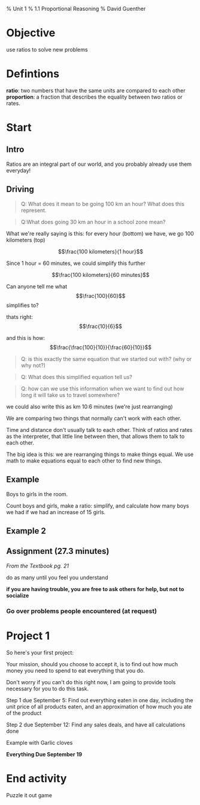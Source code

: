 % Unit 1
% 1.1 Proportional Reasoning
% David Guenther

# Objective

use ratios to solve new problems

# Defintions

**ratio**: two numbers that have the same units are compared to each other
**proportion**: a fraction that describes the equality between two ratios or rates.

# Start

## Intro

Ratios are an integral part of our world, and you probably already use them everyday!

## Driving

> Q: What does it mean to be going 100 km an hour? What does this represent.

> Q:What does going 30 km an hour in a school zone mean?

What we're really saying is this: for every hour (bottom) we have, we go 100 kilometers (top)

$$\frac{100 kilometers}{1 hour}$$

Since 1 hour =  60 minutes, we could simplify this further

$$\frac{100 kilometers}{60 minutes}$$

Can anyone tell me what $$\frac{100}{60}$$ simplifies to?

thats right: $$\frac{10}{6}$$

and this is how: $$\frac{\frac{100}{10}}{\frac{60}{10}}$$

>Q: is this exactly the same equation that we started out with? (why or why not?)

>Q: What does this simplified equation tell us?

>Q: how can we use this information when we want to find out how long it will take us to travel somewhere?

we could also write this as km 10:6 minutes (we're just rearranging)

We are comparing two things that normally can't work with each other.

Time and distance don't usually talk to each other. Think of ratios and rates as the interpreter, that little line between then, that allows them to talk to each other.

The big idea is this: we are rearranging things to make things equal. We use math to make equations equal to each other to find new things.

## Example

Boys to girls in the room.

Count boys and girls, make a ratio: simplify, and calculate how many boys we had if we had an increase of 15 girls.

## Example 2



## Assignment (27.3 minutes)

*From the Textbook pg. 21*

do as many until you feel you understand

**if you are having trouble, you are free to ask others for help, but not to socialize**

### Go over problems people encountered (at request)

# Project 1

So here's your first project:

Your mission, should you choose to accept it, is to find out how much money you need to spend to eat everything that you do.

Don't worry if you can't do this right now, I am going to provide tools necessary for you to do this task.

Step 1 due September 5: Find out everything eaten in one day, including the unit price of all products eaten, and an approximation of how much you ate of the product

Step 2 due September 12: Find any sales deals, and have all calculations done

Example with Garlic cloves

**Everything Due September 19**

# End activity

Puzzle it out game
